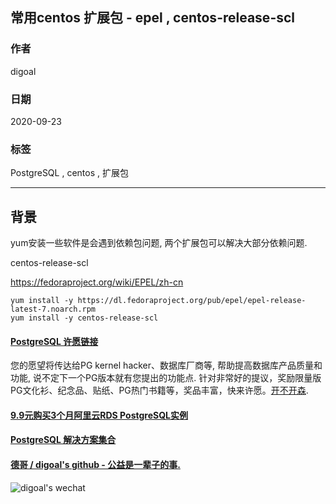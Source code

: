 ## 常用centos 扩展包 - epel , centos-release-scl    
    
### 作者    
digoal    
    
### 日期    
2020-09-23    
    
### 标签    
PostgreSQL , centos , 扩展包    
    
----    
    
## 背景    
yum安装一些软件是会遇到依赖包问题, 两个扩展包可以解决大部分依赖问题.     
    
centos-release-scl    
    
https://fedoraproject.org/wiki/EPEL/zh-cn    
    
```    
yum install -y https://dl.fedoraproject.org/pub/epel/epel-release-latest-7.noarch.rpm    
yum install -y centos-release-scl    
```    
  
#### [PostgreSQL 许愿链接](https://github.com/digoal/blog/issues/76 "269ac3d1c492e938c0191101c7238216")
您的愿望将传达给PG kernel hacker、数据库厂商等, 帮助提高数据库产品质量和功能, 说不定下一个PG版本就有您提出的功能点. 针对非常好的提议，奖励限量版PG文化衫、纪念品、贴纸、PG热门书籍等，奖品丰富，快来许愿。[开不开森](https://github.com/digoal/blog/issues/76 "269ac3d1c492e938c0191101c7238216").  
  
  
#### [9.9元购买3个月阿里云RDS PostgreSQL实例](https://www.aliyun.com/database/postgresqlactivity "57258f76c37864c6e6d23383d05714ea")
  
  
#### [PostgreSQL 解决方案集合](https://yq.aliyun.com/topic/118 "40cff096e9ed7122c512b35d8561d9c8")
  
  
#### [德哥 / digoal's github - 公益是一辈子的事.](https://github.com/digoal/blog/blob/master/README.md "22709685feb7cab07d30f30387f0a9ae")
  
  
![digoal's wechat](../pic/digoal_weixin.jpg "f7ad92eeba24523fd47a6e1a0e691b59")
  
